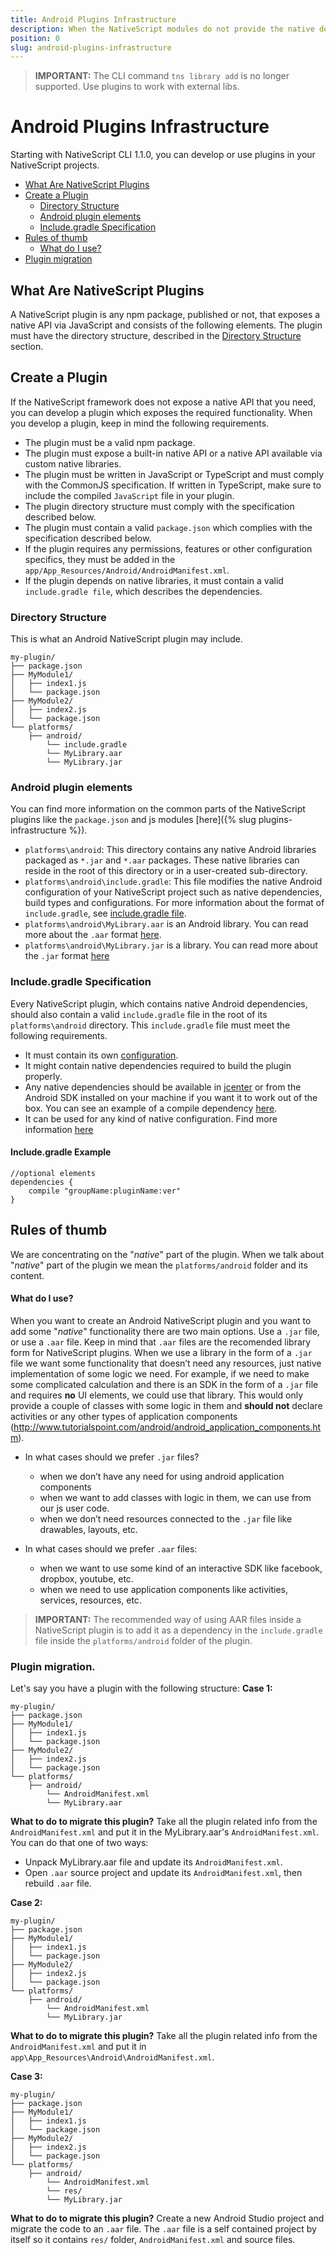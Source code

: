 ```yaml
---
title: Android Plugins Infrastructure
description: When the NativeScript modules do not provide the native device or platform capability that you need, you can use NativeScript plugins.
position: 0
slug: android-plugins-infrastructure
---
```


> **IMPORTANT:** The CLI command `tns library add` is no longer supported. Use plugins to work with external libs.

Android Plugins Infrastructure
=========

Starting with NativeScript CLI 1.1.0, you can develop or use plugins in your NativeScript projects.

* [What Are NativeScript Plugins](#what-are-nativescript-plugins)
* [Create a Plugin](#create-a-plugin)
    * [Directory Structure](#directory-structure)
    * [Android plugin elements](#android-plugin-elements)
    * [Include.gradle Specification](#includegradle-specification)
* [Rules of thumb](#rules-of-thumb)
    * [What do I use?](#what-do-i-use)
* [Plugin migration](#plugin-migration)

## What Are NativeScript Plugins

A NativeScript plugin is any npm package, published or not, that exposes a native API via JavaScript and consists of the following elements. The plugin must have the directory structure, described in the [Directory Structure](#directory-structure) section.

## Create a Plugin


If the NativeScript framework does not expose a native API that you need, you can develop a plugin which exposes the required functionality. When you develop a plugin, keep in mind the following requirements.

* The plugin must be a valid npm package.
* The plugin must expose a built-in native API or a native API available via custom native libraries.
* The plugin must be written in JavaScript or TypeScript and must comply with the CommonJS specification. If written in TypeScript, make sure to include the compiled `JavaScript` file in your plugin.
* The plugin directory structure must comply with the specification described below.
* The plugin must contain a valid `package.json` which complies with the specification described below.
* If the plugin requires any permissions, features or other configuration specifics, they must be added in the `app/App_Resources/Android/AndroidManifest.xml`.
* If the plugin depends on native libraries, it must contain a valid `include.gradle file`, which describes the dependencies.

### Directory Structure

This is what an Android NativeScript plugin may include.
```
my-plugin/
├── package.json
├── MyModule1/
│   ├── index1.js
│   └── package.json
├── MyModule2/
│   ├── index2.js
│   └── package.json
└── platforms/
    ├── android/
		└── include.gradle
		└── MyLibrary.aar
		└── MyLibrary.jar
```

### Android plugin elements

You can find more information on the common parts of the NativeScript plugins like the `package.json` and js modules [here]({% slug plugins-infrastructure %}).
* `platforms\android`: This directory contains any native Android libraries packaged as `*.jar` and `*.aar` packages. These native libraries can reside in the root of this directory or in a user-created sub-directory. 
* `platforms\android\include.gradle`: This file modifies the native Android configuration of your NativeScript project such as native dependencies, build types and configurations. For more information about the format of `include.gradle`, see [include.gradle file](#includegradle-specification).
* `platforms\android\MyLibrary.aar` is an Android library. You can read more about the `.aar` format [here](http://tools.android.com/tech-docs/new-build-system/aar-format).
* `platforms\android\MyLibrary.jar` is a library. You can read more about the `.jar` format [here](https://en.wikipedia.org/wiki/JAR_(file_format))

### Include.gradle Specification

Every NativeScript plugin, which contains native Android dependencies, should also contain a valid `include.gradle` file in the root of its `platforms\android` directory. This `include.gradle` file must meet the following requirements.

* It must contain its own [configuration](http://developer.android.com/tools/building/configuring-gradle.html).
* It might contain native dependencies required to build the plugin properly.
* Any native dependencies should be available in [jcenter](https://bintray.com/bintray/jcenter) or from the Android SDK installed on your machine if you want it to work out of the box. You can see an example of a compile dependency [here](https://github.com/NativeScript/nativescript-facebook-plugin/blob/master/platforms/android/include.gradle).
* It can be used for any kind of native configuration. Find more information [here](http://developer.android.com/tools/building/configuring-gradle.html)

#### Include.gradle Example
```
//optional elements
dependencies {
    compile "groupName:pluginName:ver"
}
```

## Rules of thumb

We are concentrating on the "_native_" part of the plugin. When we talk about "_native_" part of the plugin we mean the `platforms/android` folder and its content. 

#### What do I use?

When you want to create an Android NativeScript plugin and you want to add some "_native_" functionality there are two main options. Use a `.jar` file, or use a `.aar` file. Keep in mind that `.aar` files are the recomended library form for NativeScript plugins. When we use a library in the form of a `.jar` file we want some functionality that doesn’t need any resources, just native implementation of some logic we need. For example, if we need to make some complicated calculation and there is an SDK in the form of a `.jar` file and requires **no** UI elements, we could use that library. This would only provide a couple of classes with some logic in them and **should not** declare activities or any other types of application components (http://www.tutorialspoint.com/android/android_application_components.htm).

* In what cases should we prefer `.jar` files?
    * when we don’t have any need for using android application components
    * when we want to add classes with logic in them, we can use from our js user code.
    * when we don’t need resources connected to the `.jar` file like drawables, layouts, etc.

* In what cases should we prefer `.aar` files:
    * when we want to use some kind of an interactive SDK like facebook, dropbox, youtube, etc.
    * when we need to use application components like activities, services, resources, etc.

> **IMPORTANT:**  The recommended way of using AAR files inside a NativeScript plugin is to add it as a dependency in the `include.gradle` file inside the `platforms/android` folder of the plugin.

### Plugin migration.

Let's say you have a plugin with the following structure:
**Case 1:**
```
my-plugin/
├── package.json
├── MyModule1/
│   ├── index1.js
│   └── package.json
├── MyModule2/
│   ├── index2.js
│   └── package.json
└── platforms/
    ├── android/
		└── AndroidManifest.xml
		└── MyLibrary.aar
```

**What to do to migrate this plugin?**
Take all the plugin related info from the `AndroidManifest.xml` and put it in the MyLibrary.aar's `AndroidManifest.xml`. You can do that one of two ways:
* Unpack MyLibrary.aar file and update its `AndroidManifest.xml`.
* Open `.aar` source project and update its `AndroidManifest.xml`, then rebuild `.aar` file.

**Case 2:**
```
my-plugin/
├── package.json
├── MyModule1/
│   ├── index1.js
│   └── package.json
├── MyModule2/
│   ├── index2.js
│   └── package.json
└── platforms/
    ├── android/
		└── AndroidManifest.xml
		└── MyLibrary.jar
```
**What to do to migrate this plugin?**
Take all the plugin related info from the `AndroidManifest.xml` and put it in `app\App_Resources\Android\AndroidManifest.xml`.


**Case 3:**
```
my-plugin/
├── package.json
├── MyModule1/
│   ├── index1.js
│   └── package.json
├── MyModule2/
│   ├── index2.js
│   └── package.json
└── platforms/
    ├── android/
		└── AndroidManifest.xml
		└──	res/
		└── MyLibrary.jar
```
**What to do to migrate this plugin?**
Create a new Android Studio project and migrate the code to an `.aar` file. The `.aar` file is a self contained project by itself so it contains `res/` folder, `AndroidManifest.xml` and source files.
